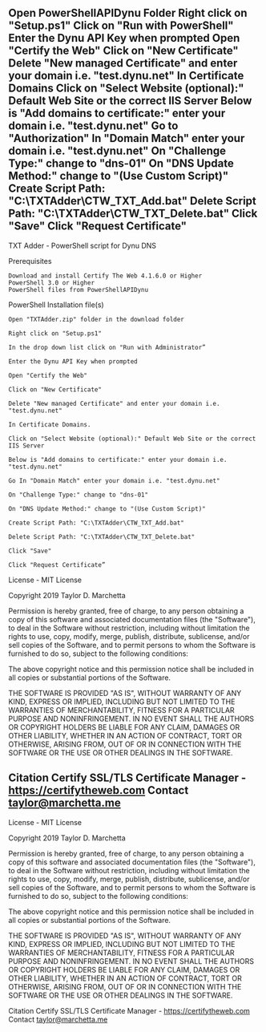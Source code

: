 Open PowerShellAPIDynu Folder 
Right click on "Setup.ps1"
Click on "Run with PowerShell"
Enter the Dynu API Key when prompted
Open "Certify the Web"
Click on "New Certificate"
Delete "New managed Certificate" and enter your domain i.e. "test.dynu.net"
In Certificate Domains
Click on "Select Website (optional):" Default Web Site or the correct IIS Server
Below is "Add domains to certificate:" enter your domain i.e. "test.dynu.net"
Go to "Authorization"
In "Domain Match" enter your domain i.e. "test.dynu.net"
On "Challenge Type:" change to "dns-01"
On "DNS Update Method:" change to "(Use Custom Script)"
Create Script Path: "C:\TXTAdder\CTW_TXT_Add.bat"
Delete Script Path: "C:\TXTAdder\CTW_TXT_Delete.bat"
Click "Save"
Click "Request Certificate"
-
TXT Adder -  PowerShell script for Dynu DNS

Prerequisites

	Download and install Certify The Web 4.1.6.0 or Higher
	PowerShell 3.0 or Higher
	PowerShell files from PowerShellAPIDynu
	
PowerShell Installation file(s)

	Open "TXTAdder.zip" folder in the download folder

	Right click on "Setup.ps1"

	In the drop down list click on "Run with Administrator”

	Enter the Dynu API Key when prompted

	Open "Certify the Web"

	Click on "New Certificate"

	Delete "New managed Certificate" and enter your domain i.e. "test.dynu.net"

	In Certificate Domains.

	Click on "Select Website (optional):" Default Web Site or the correct IIS Server

	Below is "Add domains to certificate:" enter your domain i.e. "test.dynu.net"

	Go In "Domain Match" enter your domain i.e. "test.dynu.net"

	On "Challenge Type:" change to "dns-01"

	On "DNS Update Method:" change to "(Use Custom Script)"

	Create Script Path: "C:\TXTAdder\CTW_TXT_Add.bat"

	Delete Script Path: "C:\TXTAdder\CTW_TXT_Delete.bat"

	Click "Save"

	Click "Request Certificate”


License - MIT License

Copyright 2019 Taylor D. Marchetta

Permission is hereby granted, free of charge, to any person obtaining a copy of this software and associated documentation files (the "Software"), to deal in the Software without restriction, including without limitation the rights to use, copy, modify, merge, publish, distribute, sublicense, and/or sell copies of the Software, and to permit persons to whom the Software is furnished to do so, subject to the following conditions:

The above copyright notice and this permission notice shall be included in all copies or substantial portions of the Software.

THE SOFTWARE IS PROVIDED "AS IS", WITHOUT WARRANTY OF ANY KIND, EXPRESS OR IMPLIED, INCLUDING BUT NOT LIMITED TO THE WARRANTIES OF MERCHANTABILITY, FITNESS FOR A PARTICULAR PURPOSE AND NONINFRINGEMENT. IN NO EVENT SHALL THE AUTHORS OR COPYRIGHT HOLDERS BE LIABLE FOR ANY CLAIM, DAMAGES OR OTHER LIABILITY, WHETHER IN AN ACTION OF CONTRACT, TORT OR OTHERWISE, ARISING FROM, OUT OF OR IN CONNECTION WITH THE SOFTWARE OR THE USE OR OTHER DEALINGS IN THE SOFTWARE.

Citation
	Certify SSL/TLS Certificate Manager - https://certifytheweb.com	
Contact
	taylor@marchetta.me
-

License - MIT License

Copyright 2019 Taylor D. Marchetta

Permission is hereby granted, free of charge, to any person obtaining a copy of this software and associated documentation files (the "Software"), to deal in the Software without restriction, including without limitation the rights to use, copy, modify, merge, publish, distribute, sublicense, and/or sell copies of the Software, and to permit persons to whom the Software is furnished to do so, subject to the following conditions:

The above copyright notice and this permission notice shall be included in all copies or substantial portions of the Software.

THE SOFTWARE IS PROVIDED "AS IS", WITHOUT WARRANTY OF ANY KIND, EXPRESS OR IMPLIED, INCLUDING BUT NOT LIMITED TO THE WARRANTIES OF MERCHANTABILITY, FITNESS FOR A PARTICULAR PURPOSE AND NONINFRINGEMENT. IN NO EVENT SHALL THE AUTHORS OR COPYRIGHT HOLDERS BE LIABLE FOR ANY CLAIM, DAMAGES OR OTHER LIABILITY, WHETHER IN AN ACTION OF CONTRACT, TORT OR OTHERWISE, ARISING FROM, OUT OF OR IN CONNECTION WITH THE SOFTWARE OR THE USE OR OTHER DEALINGS IN THE SOFTWARE.

Citation
	Certify SSL/TLS Certificate Manager - https://certifytheweb.com	
Contact
	taylor@marchetta.me



